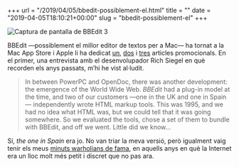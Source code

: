 +++
url = "/2019/04/05/bbedit-possiblement-el.html"
title = ""
date = "2019-04-05T18:10:21+00:00"
slug = "bbedit-possiblement-el"
+++

<img src="/uploads/2019/2019-04-05-bbedit-3.jpg" alt="Captura de pantalla de BBEdit 3">

BBEdit —possiblement el millor editor de textos per a Mac— ha tornat a la Mac App Store i Apple li ha dedicat [un](https://itunes.apple.com/us/story/id1435835881), [dos](https://itunes.apple.com/us/story/id1451975928) i [tres](https://itunes.apple.com/us/story/id1433999132) articles promocionals. En el primer, una entrevista amb el desenvolupador Rich Siegel en què recorden els anys passats, m’hi he vist al·ludit.

> In between PowerPC and OpenDoc, there was another development: the emergence of the World Wide Web. *BBEdit* had a plug-in model at the time, and two of our customers —one in the
UK and one in Spain— independently wrote HTML markup tools. This was 1995, and we had no idea what HTML was, but we could tell that it was going somewhere. So we evaluated the tools, chose a set of them to bundle with BBEdit, and off we went. Little did we know…

Sí, *the one in Spain* era jo. No van triar la meva versió, però igualment vaig tenir els meus [minuts warholians de fama](/2003/06/03/bbedit), en aquells anys en què la Internet era un lloc molt més petit i discret que no pas ara.
